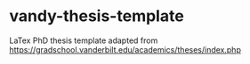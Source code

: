 # vandy-thesis-template
LaTex PhD thesis template adapted from https://gradschool.vanderbilt.edu/academics/theses/index.php
